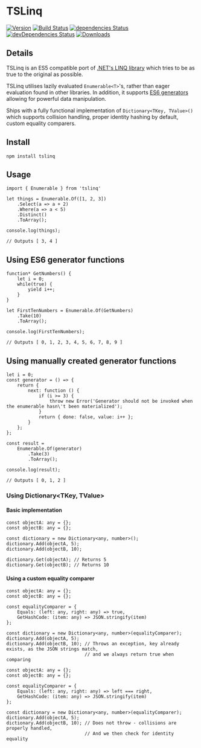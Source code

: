 # TSLinq

[![Version](https://img.shields.io/npm/v/tslinq.svg)](https://npmjs.com/packages/tslinq)
[![Build Status](https://travis-ci.org/rjrudman/TSLinq.svg?branch=master)](https://travis-ci.org/rjrudman/TSLinq)
[![dependencies Status](https://david-dm.org/rjrudman/tslinq/status.svg)](https://david-dm.org/rjrudman/tslinq)
[![devDependencies Status](https://david-dm.org/rjrudman/tslinq/dev-status.svg)](https://david-dm.org/rjrudman/tslinq?type=dev)
[![Downloads](https://img.shields.io/npm/dm/tslinq.svg)](https://npmjs.com/packages/tslinq)

## Details
TSLinq is an ES5 compatible port of [.NET's LINQ library](https://msdn.microsoft.com/en-us/library/bb308959.aspx) which tries to be as true to the original as possible. 

TSLinq utilises lazily evaluated `Enumerable<T>`'s, rather than eager evaluation found in other libraries. In addition, it supports [ES6 generators](https://developer.mozilla.org/en/docs/Web/JavaScript/Reference/Statements/function*) allowing for powerful data manipulation.

Ships with a fully functional implementation of `Dictionary<TKey, TValue>()` which supports collision handling, proper identity hashing by default, custom equality comparers.

## Install

```
npm install tslinq
```

## Usage

```
import { Enumerable } from 'tslinq'

let things = Enumerable.Of([1, 2, 3])
    .Select(a => a + 2)
    .Where(a => a < 5)
    .Distinct()
    .ToArray();
    
console.log(things);

// Outputs [ 3, 4 ]
```

## Using ES6 generator functions

```
function* GetNumbers() {
    let i = 0;
    while(true) {
        yield i++;
    }
}

let FirstTenNumbers = Enumerable.Of(GetNumbers)
    .Take(10)
    .ToArray();
    
console.log(FirstTenNumbers);

// Outputs [ 0, 1, 2, 3, 4, 5, 6, 7, 8, 9 ]
```

## Using manually created generator functions

```
let i = 0;
const generator = () => {
    return {
        next: function () {
            if (i >= 3) {
                throw new Error('Generator should not be invoked when the enumerable hasn\'t been materialized');
            }
            return { done: false, value: i++ };
        }
    };
};

const result =
    Enumerable.Of(generator)
        .Take(3)
        .ToArray();

console.log(result);

// Outputs [ 0, 1, 2 ]
```

### Using Dictionary<TKey, TValue>

#### Basic implementation

```
const objectA: any = {};
const objectB: any = {};

const dictionary = new Dictionary<any, number>();
dictionary.Add(objectA, 5);
dictionary.Add(objectB, 10);

dictionary.Get(objectA); // Returns 5
dictionary.Get(objectB); // Returns 10
```

#### Using a custom equality comparer
```
const objectA: any = {};
const objectB: any = {};

const equalityComparer = {
    Equals: (left: any, right: any) => true,
    GetHashCode: (item: any) => JSON.stringify(item)
};

const dictionary = new Dictionary<any, number>(equalityComparer);
dictionary.Add(objectA, 5);
dictionary.Add(objectB, 10); // Throws an exception, key already exists, as the JSON strings match, 
                             // and we always return true when comparing
```

```
const objectA: any = {};
const objectB: any = {};

const equalityComparer = {
    Equals: (left: any, right: any) => left === right,
    GetHashCode: (item: any) => JSON.stringify(item)
};

const dictionary = new Dictionary<any, number>(equalityComparer);
dictionary.Add(objectA, 5);
dictionary.Add(objectB, 10); // Does not throw - collisions are properly handled,
                             // And we then check for identity equality
```
